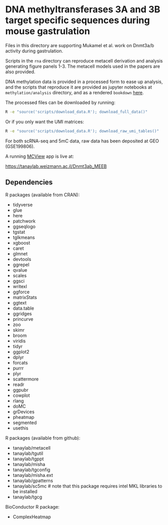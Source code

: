 # DNA methyltransferases 3A and 3B target specific sequences during mouse gastrulation

Files in this directory are supporting Mukamel et al. work on Dnmt3a/b activity during gastrulation.

Scripts in the `rna` directory can reproduce metacell derivation and analysis generating figure panels 1-3. The metacell models used in the papers are also provided.

DNA methylation data is provided in a processed form to ease up analysis, and the scripts that reproduce it are provided as jupyter notebooks at `methylation/analysis` directory, and as a rendered `bookdown` [here](https://tanaylab.github.io/Dnmt3ab_MEEB/). 

The processed files can be downloaded by running: 

```bash
R -e "source('scripts/download_data.R'); download_full_data()"
```

Or if you only want the UMI matrices: 

```bash
R -e "source('scripts/download_data.R'); download_raw_umi_tables()"
```

For both scRNA-seq and 5mC data, raw data has been deposited at GEO (GSE199806).

A running [MCView](https://tanaylab.github.io/MCView/) app is live at: 

https://tanaylab.weizmann.ac.il/Dnmt3ab_MEEB

## Dependencies

R packages (available from CRAN): 

- tidyverse
- glue
- here
- patchwork
- ggseqlogo
- tgstat
- tglkmeans
- xgboost
- caret
- glmnet
- devtools
- ggrepel
- qvalue
- scales
- ggsci
- writexl
- ggforce
- matrixStats
- ggtext
- data.table
- ggridges
- princurve
- zoo
- skimr
- broom
- viridis
- tidyr
- ggplot2 
- dplyr 
- forcats
- purrr
- plyr
- scattermore
- readr
- ggpubr
- cowplot
- rlang
- doMC
- grDevices
- pheatmap
- segmented
- usethis

R packages (available from github):

- tanaylab/metacell 
- tanaylab/tgutil 
- tanaylab/tgppt 
- tanaylab/misha 
- tanaylab/tgconfig 
- tanaylab/misha.ext
- tanaylab/gpatterns
- tanaylab/sc5mc # note that this package requires intel MKL libraries to be installed
- tanaylab/tgcg

BioConductor R package:

- ComplexHeatmap
